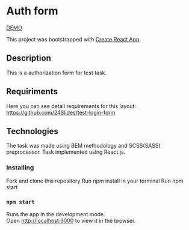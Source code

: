 # Auth form

[DEMO](https://frant22.github.io/react_auth-form/)

This project was bootstrapped with [Create React App](https://github.com/facebook/create-react-app).

## Description

This is a authorization form for test task.

## Requiriments

Here you can see detail requirements for this layout:
https://github.com/24Slides/test-login-form

## Technologies

The task was made using BEM methodology and SCSS(SASS) preprocessor. Task implemented using React.js.

### Installing

Fork and clone this repository
Run npm install in your terminal
Run npm start

### `npm start`

Runs the app in the development mode.\
Open [http://localhost:3000](http://localhost:3000) to view it in the browser.


